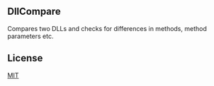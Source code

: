 ## DllCompare
Compares two DLLs and checks for differences in methods, method parameters etc.

## License
[MIT](https://choosealicense.com/licenses/mit/)